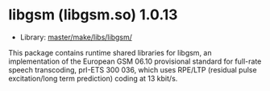 # libgsm (libgsm.so) 1.0.13
 - Library: [master/make/libs/libgsm/](https://github.com/Freetz-NG/freetz-ng/tree/master/make/libs/libgsm/)

This package contains runtime shared libraries for libgsm, an implementation of the European GSM 06.10 provisional standard for full-rate speech transcoding, prI-ETS 300 036, which uses RPE/LTP (residual pulse excitation/long term prediction) coding at 13 kbit/s.

